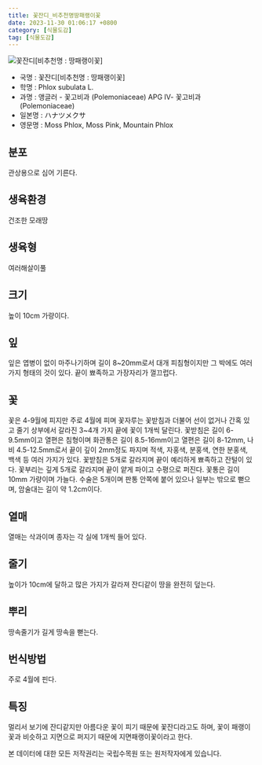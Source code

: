 ```yaml
---
title: 꽃잔디_비추천명땅패랭이꽃
date: 2023-11-30 01:06:17 +0800
category: [식물도감]
tag: [식물도감]
---
```




![꽃잔디[비추천명 : 땅패랭이꽃]](/fileUpload/plants/basic/Polemoniaceae/Phlox/16707/16707_2_th2.jpg)
- 국명 : 꽃잔디[비추천명 : 땅패랭이꽃]
- 학명 : Phlox subulata L.
- 과명 : 앵글러 - 꽃고비과 (Polemoniaceae) APG Ⅳ- 꽃고비과 (Polemoniaceae)
- 일본명 : ハナツメクサ
- 영문명 : Moss Phlox, Moss Pink, Mountain Phlox


## 분포
관상용으로 심어 기른다.
## 생육환경
건조한 모래땅
## 생육형
여러해살이풀
## 크기
높이 10cm 가량이다.
## 잎
잎은 엽병이 없이 마주나기하며 길이 8~20mm로서 대개 피침형이지만 그 박에도 여러가지 형태의 것이 있다. 끝이 뾰족하고 가장자리가 껄끄럽다.
## 꽃
꽃은 4-9월에 피지만 주로 4월에 피며 꽃자루는 꽃받침과 더불어 선이 없거나 간혹 있고 줄기 상부에서 갈라진 3~4개 가지 끝에 꽃이 1개씩 달린다.  꽃받침은 길이 6-9.5mm이고 열편은 침형이며 화관통은 길이 8.5-16mm이고 열편은 길이 8-12mm, 나비 4.5-12.5mm로서 끝이 깊이 2mm정도 파지며 적색, 자홍색, 분홍색, 연한 분홍색, 백색 등 여러 가지가 있다. 꽃받침은 5개로 갈라지며 끝이 예리하게 뾰족하고 잔털이 있다. 꽃부리는 깊게 5개로 갈라지며 끝이 얕게 파이고 수평으로 퍼진다. 꽃통은 길이 10mm 가량이며 가늘다. 수술은 5개이며 판통 안쪽에 붙어 있으나 일부는 밖으로 뻗으며, 암술대는 길이 약 1.2cm이다.
## 열매
열매는 삭과이며 종자는 각 실에 1개씩 들어 있다.
## 줄기
높이가 10cm에 달하고 많은 가지가 갈라져 잔디같이 땅을 완전히 덮는다.
## 뿌리
땅속줄기가 길게 땅속을 뻗는다.
## 번식방법
주로 4월에 핀다.
## 특징
멀리서 보기에 잔디같지만 아름다운 꽃이 피기 때문에 꽃잔디라고도 하며, 꽃이 패랭이꽃과 비슷하고 지면으로 퍼지기 때문에 지면패랭이꽃이라고 한다.






본 데이터에 대한 모든 저작권리는 국립수목원 또는 원저작자에게 있습니다.
